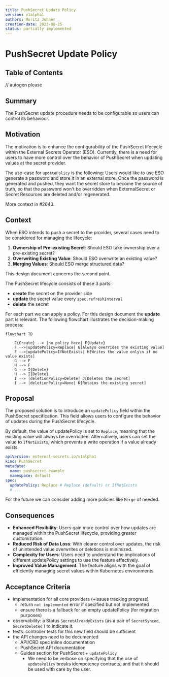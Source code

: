 ```yaml
---
title: PushSecret Update Policy
version: v1alpha1
authors: Moritz Johner
creation-date: 2023-08-25
status: partially implemented
---
```

# PushSecret Update Policy

## Table of Contents

<!-- toc -->
// autogen please
<!-- /toc -->

## Summary

The PushSecret update procedure needs to be configurable so users can control its behaviour.

## Motivation

The motivation is to enhance the configurability of the PushSecret lifecycle within the External Secrets Operator (ESO).
Currently, there is a need for users to have more control over the behavior of PushSecret when updating values at the secret provider.

The use-case for `updatePolicy` is the following: Users would like to use ESO generate a password and store it in an external store. Once the password is generated and pushed, they want the secret store to become the source of truth, so that the password won't be overridden when ExternalSecret or Secret Resources are deleted and/or regenerated.

More context in #2643.

## Context

When ESO intends to push a secret to the provider, several cases need to be considered for managing the lifecycle:

1. **Ownership of Pre-existing Secret**: Should ESO take ownership over a pre-existing secret?
2. **Overwriting Existing Value**: Should ESO overwrite an existing value?
3. **Merging Values**: Should ESO merge structured data?

This design document concerns the second point.

The PushSecret lifecycle consists of these 3 parts:

* **create** the secret on the provider side
* **update** the secret value every `spec.refreshInterval`
* **delete** the secret

For each part we can apply a policy. For this design document the **update** part is relevant.
The following flowchart illustrates the decision-making process:

```mermaid
flowchart TD

    C{Create} --> |no policy here| F{Update}
    F -->|updatePolicy=Replace| G[Always overrides the existing value]
    F -->|updatePolicy=IfNotExists| H[Writes the value only\n if no value exists]
    G --> F
    H --> F
    G --> I{Delete}
    H --> I{Delete}
    I --> |deletionPolicy=Delete| J[Deletes the secret]
    I --> |deletionPolicy=None| K[Retains the existing secret]
```

## Proposal

The proposed solution is to introduce an `updatePolicy` field within the PushSecret specification. This field allows users to configure the behavior of updates during the PushSecret lifecycle.

By default, the value of updatePolicy is set to `Replace`, meaning that the existing value will always be overridden. Alternatively, users can set the value to `IfNotExists`, which prevents a write operation if a value already exists.

```yaml
apiVersion: external-secrets.io/v1alpha1
kind: PushSecret
metadata:
  name: pushsecret-example
  namespace: default
spec:
  updatePolicy: Replace # Replace (default) or IfNotExists
  # ...
```

For the future we can consider adding more policies like `Merge` of needed.

## Consequences

* **Enhanced Flexibility**: Users gain more control over how updates are managed within the PushSecret lifecycle, providing greater customization.
* **Reduced Risk of Data Loss**: With clearer control over updates, the risk of unintended value overwrites or deletions is minimized.
* **Complexity for Users**: Users need to understand the implications of different updatePolicy settings to use the feature effectively.
* **Improved Value Management**: The feature aligns with the goal of efficiently managing secret values within Kubernetes environments.

## Acceptance Criteria

* implementation for all core providers (+issues tracking progress)
    * return `not implemented` error if specified but not implemented
    * ensure there is a fallback for an empty updatePolicy (for migration purposes)
* observability: a Status `SecretAlreadyExists` (as a pair of `SecretSynced`, `SecretDeleted` ) to indicate it.
* tests: controller tests for this new field should be sufficient
* the API changes need to be documented
    * API/CRD spec inline documentation
    * PushSecret API documentation
    * Guides section for PushSecret + `updatePolicy`
       * We need to be verbose on specifying that the use of `updatePolicy` breaks idempotency contracts, and that it should be used with care by the user.

